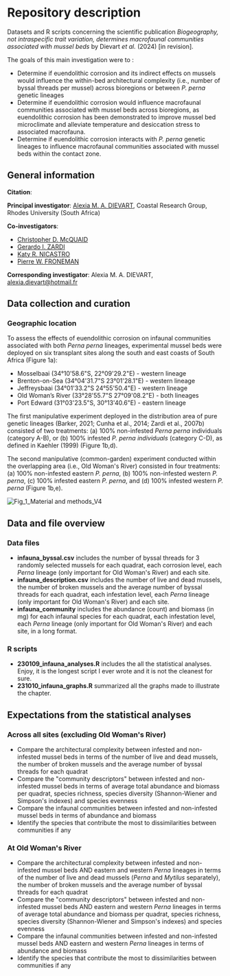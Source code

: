 # Repository description

Datasets and R scripts concerning the scientific publication _Biogeography, not intraspecific trait variation, determines macrofaunal communities associated with mussel beds_ by Dievart _et al._ (2024) [in revision].

The goals of this main investigation were to :
* Determine if euendolithic corrosion and its indirect effects on mussels would influence the within-bed architectural complexity (i.e., number of byssal threads per mussel) across bioregions or between _P. perna_ genetic lineages
* Determine if euendolithic corrosion would influence macrofaunal communities associated with mussel beds across bioregions, as euendolithic corrosion has been demonstrated to improve mussel bed microclimate and alleviate temperature and desiccation stress to associated macrofauna.
* Determine if euendolithic corrosion interacts with _P. perna_ genetic lineages to influence macrofaunal communities associated with mussel beds within the contact zone. 
  
## General information

**Citation**: 

**Principal investigator**: [Alexia M. A. DIEVART](https://scholar.google.com/citations?user=1CQgX5kAAAAJ&hl=fr&oi=ao), Coastal Research Group, Rhodes University (South Africa)

**Co-investigators**:
* [Christopher D. McQUAID](https://scholar.google.com/citations?user=uNl9g6wAAAAJ&hl=fr&oi=ao)
* [Gerardo I. ZARDI](https://scholar.google.com/citations?user=s8019k0AAAAJ&hl=fr&oi=ao)
* [Katy R. NICASTRO](https://scholar.google.com/citations?user=UUOXLPcAAAAJ&hl=fr&oi=ao)
* [Pierre W. FRONEMAN](https://scholar.google.com/citations?user=G5tEQu4AAAAJ&hl=fr&oi=ao)

**Corresponding investigator**: Alexia M. A. DIEVART, alexia.dievart@hotmail.fr

## Data collection and curation

### Geographic location

To assess the effects of euendolithic corrosion on infaunal communities associated with both *Perna perna* lineages, experimental mussel beds were deployed on six transplant sites along the south and east coasts of South Africa (Figure 1a):
* Mosselbaai (34°10'58.6"S, 22°09'29.2"E) - western lineage
* Brenton-on-Sea (34°04'31.7"S 23°01'28.1"E) - western lineage
* Jeffreysbaai (34°01'33.2"S 24°55'50.4"E) - western lineage
* Old Woman’s River (33°28'55.7"S 27°09'08.2"E) - both lineages
* Port Edward (31°03'23.5"S, 30°13'40.6"E) - eastern lineage
  

The first manipulative experiment deployed in the distribution area of pure genetic lineages (Barker, 2021; Cunha et al., 2014; Zardi et al., 2007b) consisted of two treatments: (a) 100% non-infested *Perna perna* individuals (category A-B), or (b) 100% infested *P. perna individuals* (category C-D), as defined in Kaehler (1999) (Figure 1b,d). 

The second manipulative (common-garden) experiment conducted within the overlapping area (i.e., Old Woman's River) consisted in four treatments: (a) 100% non-infested eastern *P. perna*, (b) 100% non-infested western *P. perna*, (c) 100% infested eastern *P. perna*, and (d) 100% infested western *P. perna* (Figure 1b,e). 

![Fig_1_Material and methods_V4](https://github.com/user-attachments/assets/1580c0ca-154e-4e6d-8bcb-f1605b17f64d)

## Data and file overview

### Data files

* **infauna_byssal.csv** includes the number of byssal threads for 3 randomly selected mussels for each quadrat, each corrosion level, each *Perna* lineage (only important for Old Woman's River) and each site. 
* **infauna_description.csv** includes the number of live and dead mussels, the number of broken mussels and the average number of byssal threads for each quadrat, each infestation level, each *Perna* lineage (only important for Old Woman's River) and each site. 
* **infauna_community** includes the abundance (count) and biomass (in mg) for each infaunal species for each quadrat, each infestation level, each *Perna* lineage (only important for Old Woman's River) and each site, in a long format.


### R scripts

* **230109_infauna_analyses.R** includes the all the statistical analyses. Enjoy, it is the longest script I ever wrote and it is not the cleanest for sure.
* **231010_infauna_graphs.R** summarized all the graphs made to illustrate the chapter. 

## Expectations from the statistical analyses

### Across all sites (excluding Old Woman's River)

* Compare the architectural complexity between infested and non-infested mussel beds in terms of the number of live and dead mussels, the number of broken mussels and the average number of byssal threads for each quadrat
* Compare the "community descriptors" between infested and non-infested mussel beds in terms of average total abundance and biomass per quadrat, species richness, species diversity (Shannon-Wiener and Simpson's indexes) and species evenness
* Compare the infaunal communities between infested and non-infested mussel beds in terms of abundance and biomass
* Identify the species that contribute the most to dissimilarities between communities if any

### At Old Woman's River

* Compare the architectural complexity between infested and non-infested mussel beds AND eastern and western *Perna* lineages in terms of the number of live and dead mussels (*Perna* and *Mytilus* separately), the number of broken mussels and the average number of byssal threads for each quadrat
* Compare the "community descriptors" between infested and non-infested mussel beds AND eastern and western *Perna* lineages in terms of average total abundance and biomass per quadrat, species richness, species diversity (Shannon-Wiener and Simpson's indexes) and species evenness
* Compare the infaunal communities between infested and non-infested mussel beds AND eastern and western *Perna* lineages in terms of abundance and biomass
* Identify the species that contribute the most to dissimilarities between communities if any
